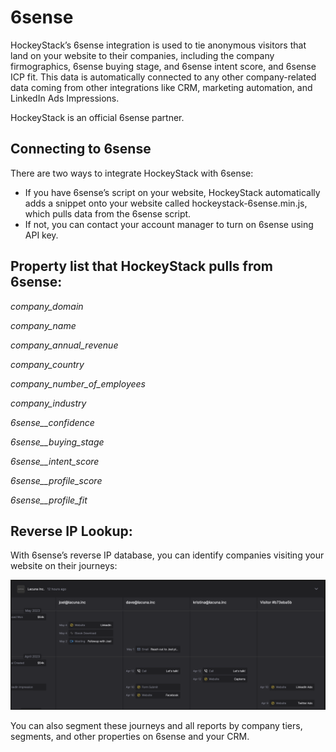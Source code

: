 # 6sense

HockeyStack’s 6sense integration is used to tie anonymous visitors that land on your website to their companies, including the company firmographics, 6sense buying stage, and 6sense intent score, and 6sense ICP fit. This data is automatically connected to any other company-related data coming from other integrations like CRM, marketing automation, and LinkedIn Ads Impressions.

HockeyStack is an official 6sense partner. 

## Connecting to 6sense

There are two ways to integrate HockeyStack with 6sense:

- If you have 6sense’s script on your website, HockeyStack automatically adds a snippet onto your website called hockeystack-6sense.min.js, which pulls data from the 6sense script.
- If not, you can contact your account manager to turn on 6sense using API key.

## Property list that HockeyStack pulls from 6sense:

*company_domain*

*company_name*

*company_annual_revenue*

*company_country*

*company_number_of_employees*

*company_industry*

*6sense__confidence*

*6sense__buying_stage*

*6sense__intent_score*

*6sense__profile_score*

*6sense__profile_fit*

## Reverse IP Lookup:

With 6sense’s reverse IP database, you can identify companies visiting your website on their journeys:

![Screenshot 2023-11-29 at 9.59.07 PM.png](6sense%2024c771bd8963477ab831106d4ddb61f4/Screenshot_2023-11-29_at_9.59.07_PM.png)

You can also segment these journeys and all reports by company tiers, segments, and other properties on 6sense and your CRM.